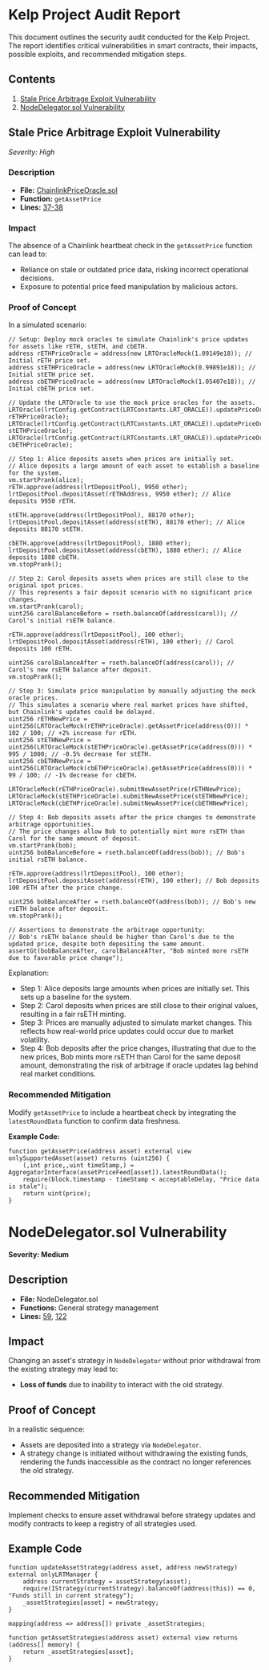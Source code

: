 # Kelp Project Audit Report

This document outlines the security audit conducted for the Kelp Project. The report identifies critical vulnerabilities in smart contracts, their impacts, possible exploits, and recommended mitigation steps.

## Contents

1. [Stale Price Arbitrage Exploit Vulnerability](#stale-price-arbitrage-exploit-vulnerability)
2. [NodeDelegator.sol Vulnerability](#nodedelegatorsol-vulnerability)

## Stale Price Arbitrage Exploit Vulnerability

*Severity: High*

### Description

- **File:** [ChainlinkPriceOracle.sol](https://github.com/code-423n4/2023-11-kelp/blob/main/src/oracles/ChainlinkPriceOracle.sol)
- **Function:** `getAssetPrice`
- **Lines:** [37-38](https://github.com/code-423n4/2023-11-kelp/blob/main/src/oracles/ChainlinkPriceOracle.sol#L37-L38)

### Impact

The absence of a Chainlink heartbeat check in the `getAssetPrice` function can lead to:
- Reliance on stale or outdated price data, risking incorrect operational decisions.
- Exposure to potential price feed manipulation by malicious actors.

### Proof of Concept

In a simulated scenario:
```solidity
// Setup: Deploy mock oracles to simulate Chainlink's price updates for assets like rETH, stETH, and cbETH.
address rETHPriceOracle = address(new LRTOracleMock(1.09149e18)); // Initial rETH price set.
address stETHPriceOracle = address(new LRTOracleMock(0.99891e18)); // Initial stETH price set.
address cbETHPriceOracle = address(new LRTOracleMock(1.05407e18)); // Initial cbETH price set.

// Update the LRTOracle to use the mock price oracles for the assets.
LRTOracle(lrtConfig.getContract(LRTConstants.LRT_ORACLE)).updatePriceOracleFor(address(rETH), rETHPriceOracle);
LRTOracle(lrtConfig.getContract(LRTConstants.LRT_ORACLE)).updatePriceOracleFor(address(stETH), stETHPriceOracle);
LRTOracle(lrtConfig.getContract(LRTConstants.LRT_ORACLE)).updatePriceOracleFor(address(cbETH), cbETHPriceOracle);

// Step 1: Alice deposits assets when prices are initially set.
// Alice deposits a large amount of each asset to establish a baseline for the system.
vm.startPrank(alice);
rETH.approve(address(lrtDepositPool), 9950 ether);
lrtDepositPool.depositAsset(rETHAddress, 9950 ether); // Alice deposits 9950 rETH.

stETH.approve(address(lrtDepositPool), 88170 ether);
lrtDepositPool.depositAsset(address(stETH), 88170 ether); // Alice deposits 88170 stETH.

cbETH.approve(address(lrtDepositPool), 1880 ether);
lrtDepositPool.depositAsset(address(cbETH), 1880 ether); // Alice deposits 1880 cbETH.
vm.stopPrank();

// Step 2: Carol deposits assets when prices are still close to the original spot prices.
// This represents a fair deposit scenario with no significant price changes.
vm.startPrank(carol);
uint256 carolBalanceBefore = rseth.balanceOf(address(carol)); // Carol's initial rsETH balance.

rETH.approve(address(lrtDepositPool), 100 ether);
lrtDepositPool.depositAsset(address(rETH), 100 ether); // Carol deposits 100 rETH.

uint256 carolBalanceAfter = rseth.balanceOf(address(carol)); // Carol's new rsETH balance after deposit.
vm.stopPrank();

// Step 3: Simulate price manipulation by manually adjusting the mock oracle prices.
// This simulates a scenario where real market prices have shifted, but Chainlink's updates could be delayed.
uint256 rETHNewPrice = uint256(LRTOracleMock(rETHPriceOracle).getAssetPrice(address(0))) * 102 / 100; // +2% increase for rETH.
uint256 stETHNewPrice = uint256(LRTOracleMock(stETHPriceOracle).getAssetPrice(address(0))) * 995 / 1000; // -0.5% decrease for stETH.
uint256 cbETHNewPrice = uint256(LRTOracleMock(cbETHPriceOracle).getAssetPrice(address(0))) * 99 / 100; // -1% decrease for cbETH.

LRTOracleMock(rETHPriceOracle).submitNewAssetPrice(rETHNewPrice);
LRTOracleMock(stETHPriceOracle).submitNewAssetPrice(stETHNewPrice);
LRTOracleMock(cbETHPriceOracle).submitNewAssetPrice(cbETHNewPrice);

// Step 4: Bob deposits assets after the price changes to demonstrate arbitrage opportunities.
// The price changes allow Bob to potentially mint more rsETH than Carol for the same amount of deposit.
vm.startPrank(bob);
uint256 bobBalanceBefore = rseth.balanceOf(address(bob)); // Bob's initial rsETH balance.

rETH.approve(address(lrtDepositPool), 100 ether);
lrtDepositPool.depositAsset(address(rETH), 100 ether); // Bob deposits 100 rETH after the price change.

uint256 bobBalanceAfter = rseth.balanceOf(address(bob)); // Bob's new rsETH balance after deposit.
vm.stopPrank();

// Assertions to demonstrate the arbitrage opportunity:
// Bob's rsETH balance should be higher than Carol's due to the updated price, despite both depositing the same amount.
assertGt(bobBalanceAfter, carolBalanceAfter, "Bob minted more rsETH due to favorable price change");
```

Explanation:
- Step 1: Alice deposits large amounts when prices are initially set. This sets up a baseline for the system.
- Step 2: Carol deposits when prices are still close to their original values, resulting in a fair rsETH minting.
- Step 3: Prices are manually adjusted to simulate market changes. This reflects how real-world price updates could occur due to market volatility.
- Step 4: Bob deposits after the price changes, illustrating that due to the new prices, Bob mints more rsETH than Carol for the same deposit amount, demonstrating the risk of arbitrage if oracle updates lag behind real market conditions.


### Recommended Mitigation

Modify `getAssetPrice` to include a heartbeat check by integrating the `latestRoundData` function to confirm data freshness.

**Example Code:**
```solidity
function getAssetPrice(address asset) external view onlySupportedAsset(asset) returns (uint256) {
    (,int price,,uint timeStamp,) = AggregatorInterface(assetPriceFeed[asset]).latestRoundData();
    require(block.timestamp - timeStamp < acceptableDelay, "Price data is stale");
    return uint(price);
}

```

# NodeDelegator.sol Vulnerability

**Severity: Medium**

## Description

- **File:** NodeDelegator.sol
- **Functions:** General strategy management
- **Lines:** [59](https://github.com/link-to-repo/NodeDelegator.sol#L59), [122](https://github.com/link-to-repo/NodeDelegator.sol#L122)

## Impact

Changing an asset's strategy in `NodeDelegator` without prior withdrawal from the existing strategy may lead to:
- **Loss of funds** due to inability to interact with the old strategy.

## Proof of Concept

In a realistic sequence:
- Assets are deposited into a strategy via `NodeDelegator`.
- A strategy change is initiated without withdrawing the existing funds, rendering the funds inaccessible as the contract no longer references the old strategy.

## Recommended Mitigation

Implement checks to ensure asset withdrawal before strategy updates and modify contracts to keep a registry of all strategies used.

## Example Code

```solidity
function updateAssetStrategy(address asset, address newStrategy) external onlyLRTManager {
    address currentStrategy = assetStrategy(asset);
    require(IStrategy(currentStrategy).balanceOf(address(this)) == 0, "Funds still in current strategy");
    _assetStrategies[asset] = newStrategy;
}

mapping(address => address[]) private _assetStrategies;

function getAssetStrategies(address asset) external view returns (address[] memory) {
    return _assetStrategies[asset];
}

